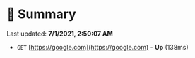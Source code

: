 # 📖 Summary
Last updated: **7/1/2021, 2:50:07 AM**

- `GET` [https://google.com](https://google.com) - **Up** (138ms)

